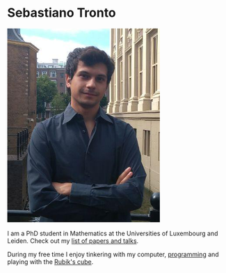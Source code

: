 # Sebastiano Tronto

![A picture of me](me.png "Me")

I am a PhD student in Mathematics at the Universities of Luxembourg and Leiden.
Check out my [list of papers and talks](research).

During my free time I enjoy tinkering with my computer, [programming](git)
and playing with the [Rubik's cube](speedcubing).
